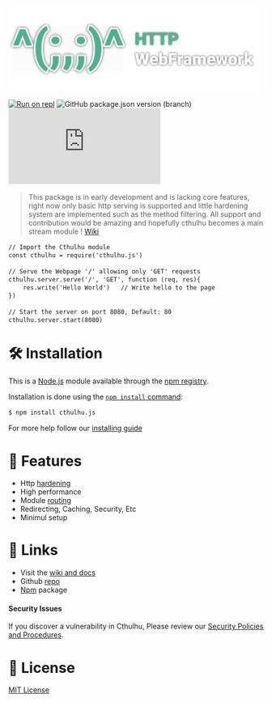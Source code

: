 <img src='logo.svg' width='500'>

[![Run on repl](https://img.shields.io/badge/repl.it-run%20on%20repl-green?style=flat-square&logo=replit)](https://replit.com/github/NotReeceHarris/cthulhujs-replit-example) ![GitHub package.json version (branch)](https://img.shields.io/github/package-json/v/NotReeceHarris/Cthulhu/Production?style=flat-square) ![Snyk Vulnerabilities for npm package](https://img.shields.io/snyk/vulnerabilities/npm/cthulhu.js?style=flat-square)

> This package is in early development and is lacking core features, right now only basic http serving is supported and little hardening system are implemented such as the method filtering. All support and contribution would be amazing and hopefully cthulhu becomes a main stream module ! [Wiki](http://devreece.tech/cthulhu/wiki)

```node
// Import the Cthulhu module
const cthulhu = require('cthulhu.js')

// Serve the Webpage '/' allowing only 'GET' requests
cthulhu.server.serve('/', 'GET', function (req, res){
    res.write('Hello World')   // Write hello to the page
})

// Start the server on port 8080, Default: 80
cthulhu.server.start(8080)

```

# 🛠️ Installation

This is a [Node.js](https://nodejs.org/) module available through the
[npm registry](https://www.npmjs.com/).

Installation is done using the
[`npm install` command](https://docs.npmjs.com/getting-started/installing-npm-packages-locally):

```bash
$ npm install cthulhu.js
```
For more help follow our [installing guide](https://github.com/NotReeceHarris/Cthulhu/wiki/Installation-guide)

# 🧰 Features
- Http [hardening](https://en.wikipedia.org/wiki/Hardening_(computing))
- High performance
- Module [routing](https://en.wikipedia.org/wiki/Routing)
- Redirecting, Caching, Security, Etc
- Minimul setup

# 📎 Links
- Visit the [wiki and docs](https://github.com/NotReeceHarris/Cthulhu/wiki)
- Github [repo](https://github.com/NotReeceHarris/Cthulhu/)
- [Npm](https://www.npmjs.com/package/cthulhu.js) package

#### Security Issues
If you discover a vulnerability in Cthulhu, Please review our [Security Policies and Procedures](https://github.com/NotReeceHarris/Cthulhu/blob/Development/SECURITY.md).

# 📜 License
[MIT License](https://github.com/NotReeceHarris/Cthulhu/blob/Production/LICENSE)
 
